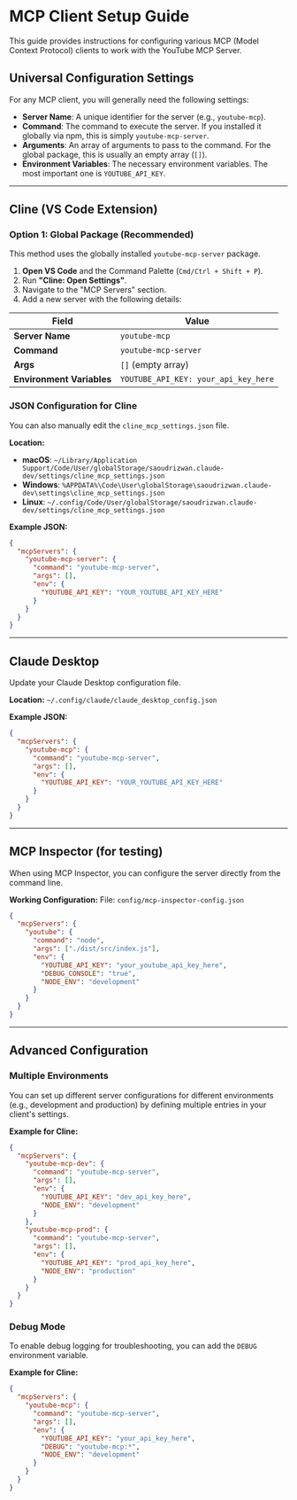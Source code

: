 # MCP Client Setup Guide

This guide provides instructions for configuring various MCP (Model Context Protocol) clients to work with the YouTube MCP
Server.

## Universal Configuration Settings

For any MCP client, you will generally need the following settings:

- **Server Name**: A unique identifier for the server (e.g., `youtube-mcp`).
- **Command**: The command to execute the server. If you installed it globally via npm, this is simply `youtube-mcp-server`.
- **Arguments**: An array of arguments to pass to the command. For the global package, this is usually an empty array (`[]`).
- **Environment Variables**: The necessary environment variables. The most important one is `YOUTUBE_API_KEY`.

---

## Cline (VS Code Extension)

### Option 1: Global Package (Recommended)

This method uses the globally installed `youtube-mcp-server` package.

1. **Open VS Code** and the Command Palette (`Cmd/Ctrl + Shift + P`).
2. Run **"Cline: Open Settings"**.
3. Navigate to the "MCP Servers" section.
4. Add a new server with the following details:

| Field                     | Value                                |
| ------------------------- | ------------------------------------ |
| **Server Name**           | `youtube-mcp`                        |
| **Command**               | `youtube-mcp-server`                 |
| **Args**                  | `[]` (empty array)                   |
| **Environment Variables** | `YOUTUBE_API_KEY: your_api_key_here` |

### JSON Configuration for Cline

You can also manually edit the `cline_mcp_settings.json` file.

**Location:**

- **macOS**: `~/Library/Application Support/Code/User/globalStorage/saoudrizwan.claude-dev/settings/cline_mcp_settings.json`
- **Windows**: `%APPDATA%\Code\User\globalStorage\saoudrizwan.claude-dev\settings\cline_mcp_settings.json`
- **Linux**: `~/.config/Code/User/globalStorage/saoudrizwan.claude-dev/settings/cline_mcp_settings.json`

**Example JSON:**

```json
{
  "mcpServers": {
    "youtube-mcp-server": {
      "command": "youtube-mcp-server",
      "args": [],
      "env": {
        "YOUTUBE_API_KEY": "YOUR_YOUTUBE_API_KEY_HERE"
      }
    }
  }
}
```

---

## Claude Desktop

Update your Claude Desktop configuration file.

**Location:** `~/.config/claude/claude_desktop_config.json`

**Example JSON:**

```json
{
  "mcpServers": {
    "youtube-mcp": {
      "command": "youtube-mcp-server",
      "args": [],
      "env": {
        "YOUTUBE_API_KEY": "YOUR_YOUTUBE_API_KEY_HERE"
      }
    }
  }
}
```

---

## MCP Inspector (for testing)

When using MCP Inspector, you can configure the server directly from the command line.

**Working Configuration:**
File: `config/mcp-inspector-config.json`

```json
{
  "mcpServers": {
    "youtube": {
      "command": "node",
      "args": ["./dist/src/index.js"],
      "env": {
        "YOUTUBE_API_KEY": "your_youtube_api_key_here",
        "DEBUG_CONSOLE": "true",
        "NODE_ENV": "development"
      }
    }
  }
}
```

---

## Advanced Configuration

### Multiple Environments

You can set up different server configurations for different environments (e.g., development and production) by defining
multiple entries in your client's settings.

**Example for Cline:**

```json
{
  "mcpServers": {
    "youtube-mcp-dev": {
      "command": "youtube-mcp-server",
      "args": [],
      "env": {
        "YOUTUBE_API_KEY": "dev_api_key_here",
        "NODE_ENV": "development"
      }
    },
    "youtube-mcp-prod": {
      "command": "youtube-mcp-server",
      "args": [],
      "env": {
        "YOUTUBE_API_KEY": "prod_api_key_here",
        "NODE_ENV": "production"
      }
    }
  }
}
```

### Debug Mode

To enable debug logging for troubleshooting, you can add the `DEBUG` environment variable.

**Example for Cline:**

```json
{
  "mcpServers": {
    "youtube-mcp": {
      "command": "youtube-mcp-server",
      "args": [],
      "env": {
        "YOUTUBE_API_KEY": "your_api_key_here",
        "DEBUG": "youtube-mcp:*",
        "NODE_ENV": "development"
      }
    }
  }
}
```
